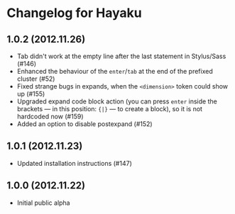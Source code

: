 # Changelog for Hayaku

## 1.0.2 (2012.11.26)

- Tab didn't work at the empty line after the last statement in Stylus/Sass (#146)
- Enhanced the behaviour of the `enter`/`tab` at the end of the prefixed cluster (#52)
- Fixed strange bugs in expands, when the `<dimension>` token could show up (#155)
- Upgraded expand code block action (you can press `enter` inside the brackets — in this position: `{|}` — to create a block), so it is not hardcoded now (#159)
- Added an option to disable postexpand (#152)

## 1.0.1 (2012.11.23)

- Updated installation instructions (#147)

## 1.0.0 (2012.11.22)

- Initial public alpha